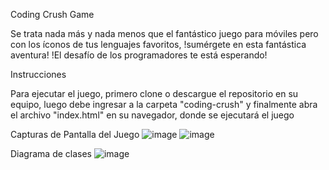 Coding Crush Game

Se trata nada más y nada menos que el fantástico juego para móviles pero con los íconos de tus lenguajes favoritos, !sumérgete en esta fantástica aventura! !El desafío de los programadores te está esperando!

Instrucciones 

Para ejecutar el juego, primero clone o descargue el repositorio en su equipo, luego debe ingresar a la carpeta "coding-crush" y finalmente abra el archivo "index.html" en su navegador, donde se ejecutará el juego

Capturas de Pantalla del Juego
![image](https://github.com/user-attachments/assets/95aa24e9-b38d-4502-bd50-671442976d8a)
![image](https://github.com/user-attachments/assets/f7727440-9f90-4e02-8271-463b6dc4f7da)

Diagrama de clases
![image](https://github.com/user-attachments/assets/c29438f2-f181-4abb-ad55-17bd71f9d67a)

